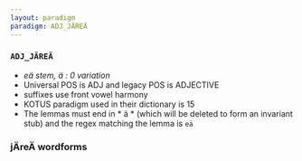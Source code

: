 ```yaml
---
layout: paradigm
paradigm: ADJ_JÄREÄ
---
```

### ` ADJ_JÄREÄ `

* _eä stem, ä : 0 variation_
* Universal POS is ADJ and legacy POS is ADJECTIVE
* suffixes use front vowel harmony
* KOTUS paradigm used in their dictionary is 15
* The lemmas must end in * ä * (which will be deleted to form an invariant stub) and the regex matching the lemma is ` eä `

### jÄreÄ wordforms


